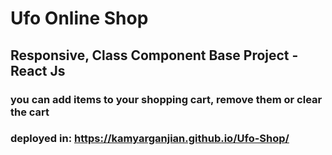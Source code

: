 # Ufo Online Shop
## Responsive, Class Component Base Project - React Js
### you can add items to your shopping cart, remove them or clear the cart

### deployed in: https://kamyarganjian.github.io/Ufo-Shop/
